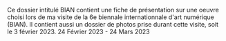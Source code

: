 Ce dossier intitulé BIAN contient une fiche de présentation sur une oeuvre choisi lors de ma visite de la 6e biennale internationnale d'art numérique (BIAN). Il contient aussi un dossier de photos prise durant cette visite, soit le 3 février 2023.
24 Février 2023 - 24 Mars 2023
